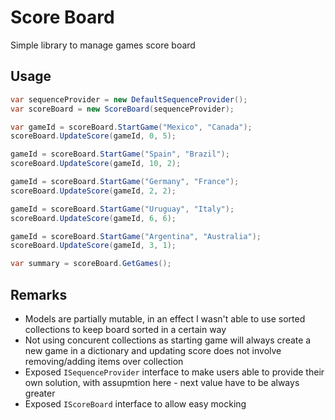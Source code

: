 # Score Board

Simple library to manage games score board

## Usage

``` c#
var sequenceProvider = new DefaultSequenceProvider();
var scoreBoard = new ScoreBoard(sequenceProvider);

var gameId = scoreBoard.StartGame("Mexico", "Canada");
scoreBoard.UpdateScore(gameId, 0, 5);

gameId = scoreBoard.StartGame("Spain", "Brazil");
scoreBoard.UpdateScore(gameId, 10, 2);

gameId = scoreBoard.StartGame("Germany", "France");
scoreBoard.UpdateScore(gameId, 2, 2);

gameId = scoreBoard.StartGame("Uruguay", "Italy");
scoreBoard.UpdateScore(gameId, 6, 6);

gameId = scoreBoard.StartGame("Argentina", "Australia");
scoreBoard.UpdateScore(gameId, 3, 1);

var summary = scoreBoard.GetGames();
```

## Remarks
* Models are partially mutable, in an effect I wasn't able to use sorted collections to keep board sorted in a certain way
* Not using concurent collections as starting game will always create a new game in a dictionary and updating score does not involve removing/adding items over collection
* Exposed `ISequenceProvider` interface to make users able to provide their own solution, with assupmtion here - next value have to be always greater
* Exposed `IScoreBoard` interface to allow easy mocking